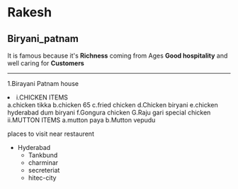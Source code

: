 # Rakesh
## Biryani_patnam
It is famous because it's **Richness** coming from Ages
**Good hospitality** and well caring for **Customers**

<!--orderred list-->
****
1.Birayani Patnam house
  <li>i.CHICKEN ITEMS</li>
    </li>a.chicken tikka</li>
    </li>b.chicken 65</li>
    </li>c.fried chicken</li>
    </li>d.Chicken biryani</li>
    </li>e.chicken hyderabad dum biryani</li>
    </li>f.Gongura chicken</li>
    </li>G.Raju gari special chicken</li>
  ii.MUTTON ITEMS
    a.mutton paya
    b.Mutton vepudu

<!--unordered list-->
places to visit near restaurent
* Hyderabad
    * Tankbund
    * charminar
    * secreteriat
    * hitec-city


